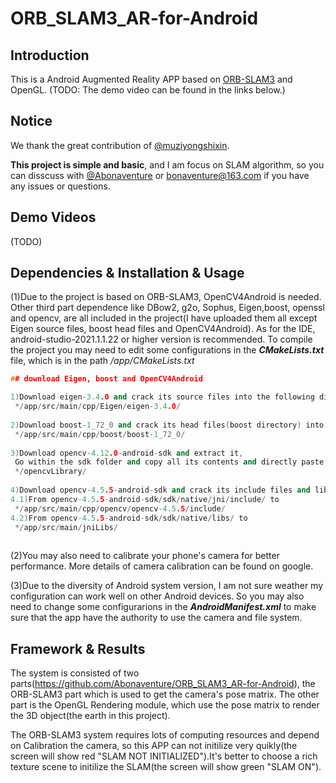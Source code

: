 # ORB_SLAM3_AR-for-Android
## Introduction
This is a Android Augmented Reality APP based on [ORB-SLAM3](https://github.com/UZ-SLAMLab/ORB_SLAM3) and OpenGL. (TODO: The demo video can be found in the links below.)

## Notice
We thank the great contribution of [@muziyongshixin](https://github.com/muziyongshixin/ORB-SLAM2-based-AR-on-Android). 

**This project is simple and basic**, and I am focus on SLAM algorithm, so you can disscuss with [@Abonaventure](https://github.com/Abonaventure/ORB_SLAM3_AR-for-Android) or bonaventure@163.com if you have any issues or questions. 

## Demo Videos 

(TODO)


## Dependencies & Installation & Usage 
(1)Due to the project is based on ORB-SLAM3, OpenCV4Android is needed. Other third part dependence like DBow2, g2o, Sophus, Eigen,boost, openssl and opencv, are all included in the project(I have uploaded them all except Eigen source files, boost head files and OpenCV4Android). As for the IDE, android-studio-2021.1.1.22 or higher version is recommended.
To compile the project you may need to edit some configurations in the ***CMakeLists.txt*** file, which is in the path */app/CMakeLists.txt* 
```cpp
## download Eigen, boost and OpenCV4Android

1)Download eigen-3.4.0 and crack its source files into the following directory
 */app/src/main/cpp/Eigen/eigen-3.4.0/
 
2)Download boost-1_72_0 and crack its head files(boost directory) into the following directory
 */app/src/main/cpp/boost/boost-1_72_0/
 
3)Download opencv-4.12.0-android-sdk and extract it,
 Go within the sdk folder and copy all its contents and directly paste into the following directory:
 */opencvLibrary/
 
4)Download opencv-4.5.5-android-sdk and crack its include files and libs files into the following directory
4.1)From opencv-4.5.5-android-sdk/sdk/native/jni/include/ to
 */app/src/main/cpp/opencv/opencv-4.5.5/include/
4.2)From opencv-4.5.5-android-sdk/sdk/native/libs/ to
 */app/src/main/jniLibs/
        
```
(2)You may also need to calibrate your phone's camera for better performance. More details of camera calibration can be found on google.

(3)Due to the diversity of Android system version, I am not sure weather my configuration can work well on other Android devices. So you may also need to change some configurarions in the ***AndroidManifest.xml*** to make sure that the app have the authority to use the camera and file system.

## Framework & Results
The system is consisted of two parts(https://github.com/Abonaventure/ORB_SLAM3_AR-for-Android), the ORB-SLAM3 part which is used to get the camera's pose matrix. The other part is the OpenGL Rendering module, which use the pose matrix to render the 3D object(the earth in this project).


The ORB-SLAM3 system requires lots of computing resources and depend on Calibration the camera, so this APP can not initilize very quikly(the screen will show red "SLAM NOT INITIALIZED").It's better to choose a rich texture scene to initilize the SLAM(the screen will show green "SLAM ON"). 
